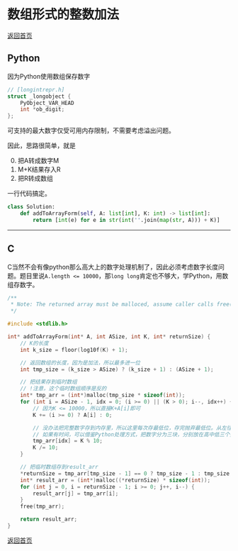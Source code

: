 # 数组形式的整数加法
[返回首页](../README.md)
## Python
因为Python使用数组保存数字
```c
// [longintrepr.h]
struct _longobject {
    PyObject_VAR_HEAD
    int *ob_digit;
};
```
可支持的最大数字仅受可用内存限制，不需要考虑溢出问题。

因此，思路很简单，就是

0. 把A转成数字M
0. M+K结果存入R
0. 把R转成数组

一行代码搞定。
```python
class Solution:
    def addToArrayForm(self, A: list[int], K: int) -> list[int]:
        return [int(e) for e in str(int(''.join(map(str, A))) + K)]
```
---

## C
C当然不会有像python那么高大上的数字处理机制了，因此必须考虑数字长度问题。题目里说`A.length <= 10000`，那`long long`肯定也不够大，学Python，用数组存数字。
```c
/**
 * Note: The returned array must be malloced, assume caller calls free().
 */

#include <stdlib.h>

int* addToArrayForm(int* A, int ASize, int K, int* returnSize) {
    // K的长度
    int k_size = floor(log10f(K) + 1);

    // 返回数组的长度，因为是加法，所以最多进一位
    int tmp_size = (k_size > ASize) ? (k_size + 1) : (ASize + 1);

    // 把结果存到临时数组
    // !注意，这个临时数组顺序是反的
    int* tmp_arr = (int*)malloc(tmp_size * sizeof(int));
    for (int i = ASize - 1, idx = 0; (i >= 0) || (K > 0); i--, idx++) {
        // 因为K <= 10000，所以直接K+A[i]即可
        K += (i >= 0) ? A[i] : 0;

        // 没办法把完整数字存到内存里，所以这里每次存最低位，存完抛弃最低位。从左往右存代码简单些
        // 如果有时间，可以借鉴Python处理方式，把数字分为三块，分别放在高中低三个数组里，运算时可只处理低位数组
        tmp_arr[idx] = K % 10;
        K /= 10;
    }

    // 把临时数组存到result_arr
    *returnSize = tmp_arr[tmp_size - 1] == 0 ? tmp_size - 1 : tmp_size;
    int* result_arr = (int*)malloc((*returnSize) * sizeof(int));
    for (int j = 0, i = returnSize - 1; i >= 0; j++, i--) {
        result_arr[j] = tmp_arr[i];
    }
    free(tmp_arr);

    return result_arr;
}
```
[返回首页](../README.md)